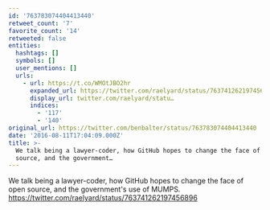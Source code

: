 ```yaml
---
id: '763783074404413440'
retweet_count: '7'
favorite_count: '14'
retweeted: false
entities:
  hashtags: []
  symbols: []
  user_mentions: []
  urls:
    - url: https://t.co/WMOtJBO2hr
      expanded_url: https://twitter.com/raelyard/status/763741262197456896
      display_url: twitter.com/raelyard/statu…
      indices:
        - '117'
        - '140'
original_url: https://twitter.com/benbalter/status/763783074404413440
date: '2016-08-11T17:04:09.000Z'
title: >-
  We talk being a lawyer-coder, how GitHub hopes to change the face of open
  source, and the government…
---
```


We talk being a lawyer-coder, how GitHub hopes to change the face of open source, and the government's use of MUMPS. https://twitter.com/raelyard/status/763741262197456896